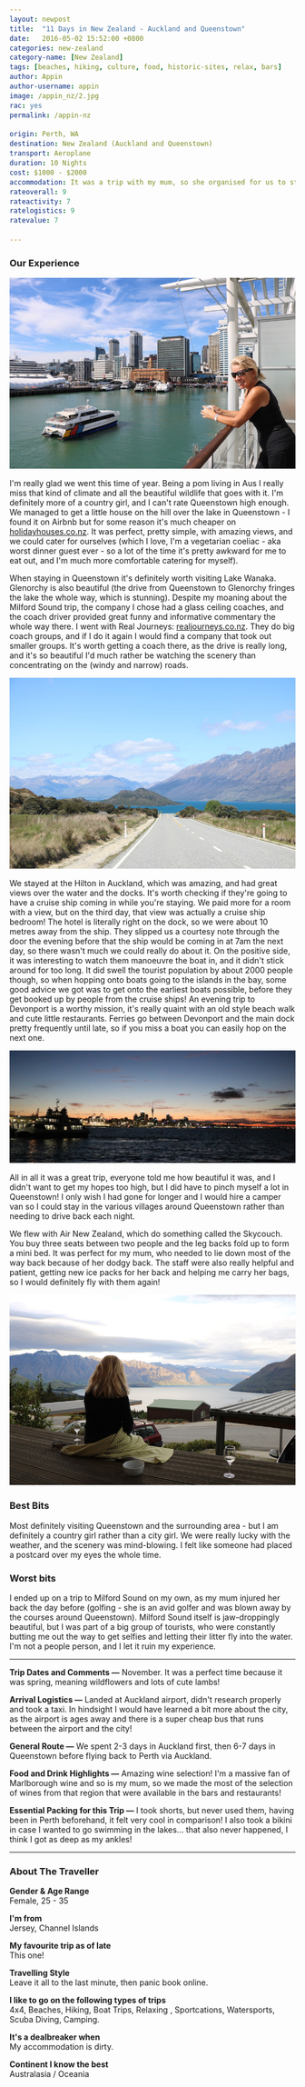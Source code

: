 ```yaml
---
layout: newpost
title:  "11 Days in New Zealand - Auckland and Queenstown"
date:   2016-05-02 15:52:00 +0800
categories: new-zealand
category-name: [New Zealand]
tags: [beaches, hiking, culture, food, historic-sites, relax, bars]
author: Appin
author-username: appin
image: /appin_nz/2.jpg
rac: yes
permalink: /appin-nz

origin: Perth, WA
destination: New Zealand (Auckland and Queenstown)
transport: Aeroplane
duration: 10 Nights
cost: $1000 - $2000
accommodation: It was a trip with my mum, so she organised for us to stay at the Hilton right on the Quay when we were in Auckland. I was in charge of the accommodation in Queenstown so I found a little cabin/holiday home rental.
rateoverall: 9
rateactivity: 7
ratelogistics: 9
ratevalue: 7

---
```


### Our Experience

![Appin in New Zealand](/img/appin_nz/5.jpg "Appin in NZ")

I'm really glad we went this time of year. Being a pom living in Aus I really miss that kind of climate and all the beautiful wildlife that goes with it. I'm definitely more of a country girl, and I can't rate Queenstown high enough. We managed to get a little house on the hill over the lake in Queenstown - I found it on Airbnb but for some reason it's much cheaper on [holidayhouses.co.nz](https://www.holidayhouses.co.nz/properties/61331.asp). It was perfect, pretty simple, with amazing views, and we could cater for ourselves (which I love, I'm a vegetarian coeliac - aka worst dinner guest ever - so a lot of the time it's pretty awkward for me to eat out, and I'm much more comfortable catering for myself).

When staying in Queenstown it's definitely worth visiting Lake Wanaka. Glenorchy is also beautiful (the drive from Queenstown to Glenorchy fringes the lake the whole way, which is stunning). Despite my moaning about the Milford Sound trip, the company I chose had a glass ceiling coaches, and the coach driver provided great funny and informative commentary the whole way there. I went with Real Journeys: [realjourneys.co.nz](https://www.realjourneys.co.nz/en/). They do big coach groups, and if I do it again I would find a company that took out smaller groups. It's worth getting a coach there, as the drive is really long, and it's so beautiful I'd much rather be watching the scenery than concentrating on the (windy and narrow) roads.

![Appin in New Zealand](/img/appin_nz/3.jpg "Appin in NZ")

We stayed at the Hilton in Auckland, which was amazing, and had great views over the water and the docks. It's worth checking if they're going to have a cruise ship coming in while you're staying. We paid more for a room with a view, but on the third day, that view was actually a cruise ship bedroom! The hotel is literally right on the dock, so we were about 10 metres away from the ship. They slipped us a courtesy note through the door the evening before that the ship would be coming in at 7am the next day, so there wasn't much we could really do about it. On the positive side, it was interesting to watch them manoeuvre the boat in, and it didn't stick around for too long. It did swell the tourist population by about 2000 people though, so when hopping onto boats going to the islands in the bay, some good advice we got was to get onto the earliest boats possible, before they get booked up by people from the cruise ships! An evening trip to Devonport is a worthy mission, it's really quaint with an old style beach walk and cute little restaurants. Ferries go between Devonport and the main dock pretty frequently until late, so if you miss a boat you can easily hop on the next one.

![Appin in New Zealand](/img/appin_nz/1.jpg "Appin in NZ")

All in all it was a great trip, everyone told me how beautiful it was, and I didn't want to get my hopes too high, but I did have to pinch myself a lot in Queenstown! I only wish I had gone for longer and I would hire a camper van so I could stay in the various villages around Queenstown rather than needing to drive back each night.

We flew with Air New Zealand, which do something called the Skycouch. You buy three seats between two people and the leg backs fold up to form a mini bed. It was perfect for my mum, who needed to lie down most of the way back because of her dodgy back. The staff were also really helpful and patient, getting new ice packs for her back and helping me carry her bags, so I would definitely fly with them again!

![Appin in New Zealand](/img/appin_nz/4.jpg "Appin in NZ")

### Best Bits

Most definitely visiting Queenstown and the surrounding area - but I am definitely a country girl rather than a city girl. We were really lucky with the weather, and the scenery was mind-blowing. I felt like someone had placed a postcard over my eyes the whole time.

### Worst bits

I ended up on a trip to Milford Sound on my own, as my mum injured her back the day before (golfing - she is an avid golfer and was blown away by the courses around Queenstown). Milford Sound itself is jaw-droppingly beautiful, but I was part of a big group of tourists, who were constantly butting me out the way to get selfies and letting their litter fly into the water. I'm not a people person, and I let it ruin my experience.

<hr />

**Trip Dates and Comments &mdash;** November. It was a perfect time because it was spring, meaning wildflowers and lots of cute lambs!

**Arrival Logistics &mdash;** Landed at Auckland airport, didn't research properly and took a taxi. In hindsight I would have learned a bit more about the city, as the airport is ages away and there is a super cheap bus that runs between the airport and the city!

**General Route &mdash;** We spent 2-3 days in Auckland first, then 6-7 days in Queenstown before flying back to Perth via Auckland.

**Food and Drink Highlights &mdash;** Amazing wine selection! I'm a massive fan of Marlborough wine and so is my mum, so we made the most of the selection of wines from that region that were available in the bars and restaurants!

**Essential Packing for this Trip &mdash;** I took shorts, but never used them, having been in Perth beforehand, it felt very cool in comparison! I also took a bikini in case I wanted to go swimming in the lakes... that also never happened, I think I got as deep as my ankles!

<hr />

### About The Traveller

**Gender & Age Range<br />** Female, 25 - 35

**I'm from <br />** Jersey, Channel Islands

**My favourite trip as of late <br />** This one!

**Travelling Style <br />** Leave it all to the last minute, then panic book online.

**I like to go on the following types of trips <br />** 4x4, Beaches, Hiking, Boat Trips, Relaxing , Sportcations, Watersports, Scuba Diving, Camping.

**It's a dealbreaker when <br />** My accommodation is dirty.

**Continent I know the best <br />** Australasia / Oceania
